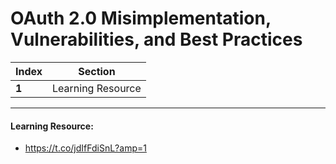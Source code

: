 # OAuth 2.0 Misimplementation, Vulnerabilities, and Best Practices

Index | Section
--- | ---
**1** | Learning Resource

___


#### Learning Resource: 

* https://t.co/jdIfFdiSnL?amp=1
